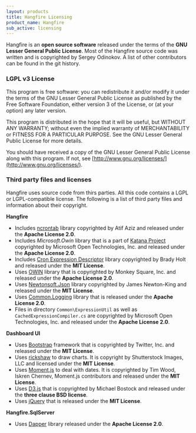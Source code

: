 ```yaml
---
layout: products
title: Hangfire Licensing
product_name: Hangfire
sub_active: licensing
---
```


Hangfire is an **open source software** released under the terms of the **GNU Lesser General Public License**. Most of the Hangfire source code was written and is copyrighted by Sergey Odinokov. A list of other contributors can be found in the git history.

### LGPL v3 License

This program is free software: you can redistribute it and/or modify it under the terms of the GNU Lesser General Public License as published by the Free Software Foundation, either version 3 of the License, or (at your option) any later version.

This program is distributed in the hope that it will be useful, but WITHOUT ANY WARRANTY; without even the implied warranty of MERCHANTABILITY or FITNESS FOR A PARTICULAR PURPOSE. See the GNU Lesser General Public License for more details.

You should have received a copy of the GNU Lesser General Public License along with this program. If not, see [http://www.gnu.org/licenses/](http://www.gnu.org/licenses/).

### Third party files and licenses

Hangfire uses source code from thirs parties. All this code contains a LGPL or LGPL-compatible license. The following is a list of third party files and information about their copyright.

**Hangfire**

* Includes [ncrontab](https://code.google.com/p/ncrontab/) library copyrighted by Atif Aziz and released under the **Apache License 2.0**.
* Includes *Microsoft.Owin* library that is a part of [Katana Project](https://katanaproject.codeplex.com/) copyrighted by  Microsoft Open Technologies, Inc. and released under the **Apache License 2.0**.
* Includes [Cron Expression Descriptor](https://github.com/bradyholt/cron-expression-descriptor) library copyrighted by Brady Holt and released under the **MIT License**.
* Uses [OWIN](https://github.com/owin-contrib/owin-hosting/) library that is copyrighted by Monkey Square, Inc. and released under the **Apache License 2.0**.
* Uses [Newtonsoft.Json](http://james.newtonking.com/json) library copyrighted by James Newton-King and released under the **MIT License**.
* Uses [Common.Logging](https://github.com/net-commons/common-logging) library that is released under the **Apache License 2.0**.
* Files in directory `Common\ExpressionUtil` as well as `CachedExpressionCompiler.cs` are copyrighted by Microsoft Open Technologies, Inc. and released under the **Apache License 2.0**.

**Dashboard UI**

* Uses [Bootstrap](http://getbootstrap.com/) framework that is copyrighted by Twitter, Inc. and released under the **MIT License**.
* Uses [rickshaw](http://code.shutterstock.com/rickshaw/) to draw charts. It is copyright by Shutterstock Images, LLC and licensed under the **MIT License**.
* Uses [Moment.js](http://momentjs.com/) to deal with dates. It is copyrighted by Tim Wood, Iskren Chernev, Moment.js contributors and released under the **MIT License**.
* Uses [D3.js](http://d3js.org/) that is copyrighted by Michael Bostock and released under the **three clause BSD license**.
* Uses [jQuery](https://jquery.org/) that is released under the **MIT License**.

**Hangfire.SqlServer**

* Uses [Dapper](https://github.com/StackExchange/dapper-dot-net) library released under the **Apache License 2.0**.